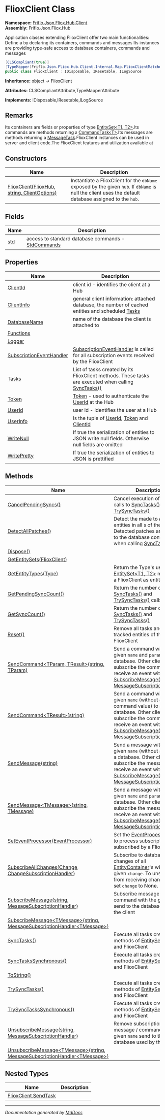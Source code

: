 ﻿<!--  
  <auto-generated>   
    The contents of this file were generated by a tool.  
    Changes to this file may be list if the file is regenerated  
  </auto-generated>   
-->

# FlioxClient Class

**Namespace:** [Friflo.Json.Fliox.Hub.Client](../index.md)  
**Assembly:** Friflo.Json.Fliox.Hub

Application classes extending FlioxClient offer two main functionalities:  Define a  by declaring its containers, commands and messages  Its instances are  providing type\-safe access to database containers, commands and messages

```csharp
[CLSCompliant(true)]
[TypeMapper(Friflo.Json.Fliox.Hub.Client.Internal.Map.FlioxClientMatcher)]
public class FlioxClient : IDisposable, IResetable, ILogSource
```

**Inheritance:** object → FlioxClient

**Attributes:** CLSCompliantAttribute,TypeMapperAttribute

**Implements:** IDisposable,IResetable,ILogSource

## Remarks

Its containers are fields or properties of type [EntitySet\<T1, T2\>](../EntitySet-2/index.md).Its commands are methods returning a [CommandTask\<T\>](../CommandTask-1/index.md).Its messages are methods returning a [MessageTask](../MessageTask/index.md).FlioxClient instances can be used in server and client code.The FlioxClient features and utilization available at

## Constructors

| Name                                                                  | Description                                                                                                                                            |
| --------------------------------------------------------------------- | ------------------------------------------------------------------------------------------------------------------------------------------------------ |
| [FlioxClient(FlioxHub, string, ClientOptions)](constructors/index.md) | Instantiate a FlioxClient for the `dbName` exposed by the given `hub`. If `dbName` is null the client uses the default database assigned to the `hub`. |

## Fields

| Name                 | Description                                                                     |
| -------------------- | ------------------------------------------------------------------------------- |
| [std](fields/std.md) |  access to standard database commands \- [StdCommands](../StdCommands/index.md) |

## Properties

| Name                                                               | Description                                                                                                                          |
| ------------------------------------------------------------------ | ------------------------------------------------------------------------------------------------------------------------------------ |
| [ClientId](properties/ClientId.md)                                 | client id \- identifies the client at a Hub                                                                                          |
| [ClientInfo](properties/ClientInfo.md)                             |  general client information: attached database, the number of cached entities and scheduled [Tasks](properties/Tasks.md)             |
| [DatabaseName](properties/DatabaseName.md)                         |  name of the database the client is attached to                                                                                      |
| [Functions](properties/Functions.md)                               |                                                                                                                                      |
| [Logger](properties/Logger.md)                                     |                                                                                                                                      |
| [SubscriptionEventHandler](properties/SubscriptionEventHandler.md) | [SubscriptionEventHandler](properties/SubscriptionEventHandler.md) is called for all subscription events received by the FlioxClient |
| [Tasks](properties/Tasks.md)                                       |  List of tasks created by its FlioxClient methods. These tasks are executed when calling [SyncTasks()](methods/SyncTasks.md)         |
| [Token](properties/Token.md)                                       | [Token](properties/Token.md) \- used to authenticate the [UserId](properties/UserId.md) at the Hub                                   |
| [UserId](properties/UserId.md)                                     | user id \- identifies the user at a Hub                                                                                              |
| [UserInfo](properties/UserInfo.md)                                 | Is the tuple of [UserId](properties/UserId.md), [Token](properties/Token.md) and [ClientId](properties/ClientId.md)                  |
| [WriteNull](properties/WriteNull.md)                               |  If true the serialization of entities to JSON write null fields. Otherwise null fields are omitted                                  |
| [WritePretty](properties/WritePretty.md)                           |  If true the serialization of entities to JSON is prettified                                                                         |

## Methods

| Name                                                                                                                                                                                | Description                                                                                                                                                                                                                                                                           |
| ----------------------------------------------------------------------------------------------------------------------------------------------------------------------------------- | ------------------------------------------------------------------------------------------------------------------------------------------------------------------------------------------------------------------------------------------------------------------------------------- |
| [CancelPendingSyncs()](methods/CancelPendingSyncs.md)                                                                                                                               |  Cancel execution of pending calls to [SyncTasks()](methods/SyncTasks.md) and [TrySyncTasks()](methods/TrySyncTasks.md)                                                                                                                                                               |
| [DetectAllPatches()](methods/DetectAllPatches.md)                                                                                                                                   | Detect the  made to all tracked entities in all s of the client. Detected patches are applied to the database containers when calling [SyncTasks()](methods/SyncTasks.md).                                                                                                            |
| [Dispose()](methods/Dispose.md)                                                                                                                                                     |                                                                                                                                                                                                                                                                                       |
| [GetEntitySets(FlioxClient)](methods/GetEntitySets.md)                                                                                                                              |                                                                                                                                                                                                                                                                                       |
| [GetEntityTypes(Type)](methods/GetEntityTypes.md)                                                                                                                                   | Return the Type's used by the [EntitySet\<T1, T2\>](../EntitySet-2/index.md) members of a FlioxClient as entity Type.                                                                                                                                                                 |
| [GetPendingSyncCount()](methods/GetPendingSyncCount.md)                                                                                                                             |  Return the number of pending [SyncTasks()](methods/SyncTasks.md) and [TrySyncTasks()](methods/TrySyncTasks.md) calls                                                                                                                                                                 |
| [GetSyncCount()](methods/GetSyncCount.md)                                                                                                                                           |  Return the number of calls to [SyncTasks()](methods/SyncTasks.md) and [TrySyncTasks()](methods/TrySyncTasks.md)                                                                                                                                                                      |
| [Reset()](methods/Reset.md)                                                                                                                                                         |  Remove all tasks and all tracked entities of the FlioxClient                                                                                                                                                                                                                         |
| [SendCommand\<TParam, TResult\>(string, TParam)](methods/SendCommand.md#sendcommandtparam-tresultstring-tparam)                                                                     | Send a command with the given `name` and `param` value to a database. Other clients can subscribe the command to receive an event with [SubscribeMessage(string, MessageSubscriptionHandler)](methods/SubscribeMessage.md#subscribemessagestring-messagesubscriptionhandler).         |
| [SendCommand\<TResult\>(string)](methods/SendCommand.md#sendcommandtresultstring)                                                                                                   | Send a command with the given `name` (without a command value) to a database. Other clients can subscribe the command to receive an event with [SubscribeMessage(string, MessageSubscriptionHandler)](methods/SubscribeMessage.md#subscribemessagestring-messagesubscriptionhandler). |
| [SendMessage(string)](methods/SendMessage.md#sendmessagestring)                                                                                                                     | Send a message with the given `name` (without a value) to a database. Other clients can subscribe the message to receive an event with [SubscribeMessage(string, MessageSubscriptionHandler)](methods/SubscribeMessage.md#subscribemessagestring-messagesubscriptionhandler).         |
| [SendMessage\<TMessage\>(string, TMessage)](methods/SendMessage.md#sendmessagetmessagestring-tmessage)                                                                              | Send a message with the given `name` and `param` value to a database. Other clients can subscribe the message to receive an event with [SubscribeMessage(string, MessageSubscriptionHandler)](methods/SubscribeMessage.md#subscribemessagestring-messagesubscriptionhandler).         |
| [SetEventProcessor(EventProcessor)](methods/SetEventProcessor.md)                                                                                                                   | Set the [EventProcessor](../EventProcessor/index.md) used to process subscription events subscribed by a FlioxClient                                                                                                                                                                  |
| [SubscribeAllChanges(Change, ChangeSubscriptionHandler)](methods/SubscribeAllChanges.md)                                                                                            | Subscribe to database changes of all [EntityContainer](../../Host/EntityContainer/index.md)'s with the given `change`. To unsubscribe from receiving change events set `change` to None.                                                                                              |
| [SubscribeMessage(string, MessageSubscriptionHandler)](methods/SubscribeMessage.md#subscribemessagestring-messagesubscriptionhandler)                                               |  Subscribe message \/ command with the given `name` send to the database used by the client                                                                                                                                                                                           |
| [SubscribeMessage\<TMessage\>(string, MessageSubscriptionHandler\<TMessage\>)](methods/SubscribeMessage.md#subscribemessagetmessagestring-messagesubscriptionhandlertmessage)       |                                                                                                                                                                                                                                                                                       |
| [SyncTasks()](methods/SyncTasks.md)                                                                                                                                                 |  Execute all tasks created by methods of [EntitySet\<T1, T2\>](../EntitySet-2/index.md) and FlioxClient                                                                                                                                                                               |
| [SyncTasksSynchronous()](methods/SyncTasksSynchronous.md)                                                                                                                           |  Execute all tasks created by methods of [EntitySet\<T1, T2\>](../EntitySet-2/index.md) and FlioxClient                                                                                                                                                                               |
| [ToString()](methods/ToString.md)                                                                                                                                                   |                                                                                                                                                                                                                                                                                       |
| [TrySyncTasks()](methods/TrySyncTasks.md)                                                                                                                                           |  Execute all tasks created by methods of [EntitySet\<T1, T2\>](../EntitySet-2/index.md) and FlioxClient                                                                                                                                                                               |
| [TrySyncTasksSynchronous()](methods/TrySyncTasksSynchronous.md)                                                                                                                     |  Execute all tasks created by methods of [EntitySet\<T1, T2\>](../EntitySet-2/index.md) and FlioxClient                                                                                                                                                                               |
| [UnsubscribeMessage(string, MessageSubscriptionHandler)](methods/UnsubscribeMessage.md#unsubscribemessagestring-messagesubscriptionhandler)                                         |  Remove subscription of message \/ command with the given `name` send to the database used by the client                                                                                                                                                                              |
| [UnsubscribeMessage\<TMessage\>(string, MessageSubscriptionHandler\<TMessage\>)](methods/UnsubscribeMessage.md#unsubscribemessagetmessagestring-messagesubscriptionhandlertmessage) |                                                                                                                                                                                                                                                                                       |

## Nested Types

| Name                                      | Description |
| ----------------------------------------- | ----------- |
| [FlioxClient.SendTask](SendTask/index.md) |             |

___

*Documentation generated by [MdDocs](https://github.com/ap0llo/mddocs)*

